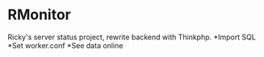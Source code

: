 # RMonitor
Ricky's server status project, rewrite backend with Thinkphp.
*Import SQL 
*Set worker.conf
*See data online